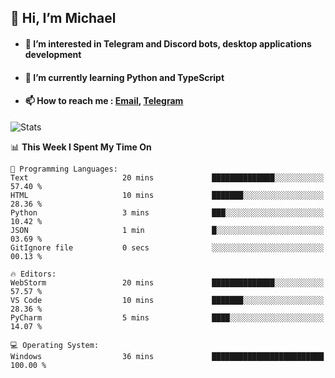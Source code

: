 ## 👋 Hi, I’m Michael
- #### 👀 I’m interested in Telegram and Discord bots, desktop applications development
- #### 🌱 I’m currently learning Python and TypeScript
- #### 📫 How to reach me : [Email](mailto:misha@kurapov.ru), [Telegram](https://t.me/mickr7)

![Stats](https://github-readme-stats.vercel.app/api?username=krpff&show_icons=true&theme=github_dark&hide_border=true&hide=issues&count_private=true&layout=compact)


<!--START_SECTION:waka-->
📊 **This Week I Spent My Time On** 

```text
💬 Programming Languages: 
Text                     20 mins             ██████████████░░░░░░░░░░░   57.40 % 
HTML                     10 mins             ███████░░░░░░░░░░░░░░░░░░   28.36 % 
Python                   3 mins              ███░░░░░░░░░░░░░░░░░░░░░░   10.42 % 
JSON                     1 min               █░░░░░░░░░░░░░░░░░░░░░░░░   03.69 % 
GitIgnore file           0 secs              ░░░░░░░░░░░░░░░░░░░░░░░░░   00.13 % 

🔥 Editors: 
WebStorm                 20 mins             ██████████████░░░░░░░░░░░   57.57 % 
VS Code                  10 mins             ███████░░░░░░░░░░░░░░░░░░   28.36 % 
PyCharm                  5 mins              ████░░░░░░░░░░░░░░░░░░░░░   14.07 % 

💻 Operating System: 
Windows                  36 mins             █████████████████████████   100.00 % 
```


<!--END_SECTION:waka-->
